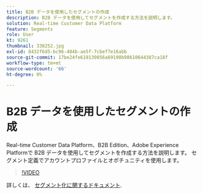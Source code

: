 ```yaml
---
title: B2B データを使用したセグメントの作成
description: B2B データを使用してセグメントを作成する方法を説明します。
solution: Real-time Customer Data Platform
feature: Segments
role: User
kt: 9261
thumbnail: 338252.jpg
exl-id: 8432f6d5-bc96-404b-ae5f-7cbef7e16abb
source-git-commit: 17be24fe619139056a69190b98610644387ca18f
workflow-type: tm+mt
source-wordcount: '66'
ht-degree: 0%

---
```


# B2B データを使用したセグメントの作成

Real-time Customer Data Platform、B2B Edition、Adobe Experience Platformで B2B データを使用してセグメントを作成する方法を説明します。 セグメント定義でアカウントプロファイルとオポチュニティを使用します。

>[!VIDEO](https://video.tv.adobe.com/v/338252?quality=12&learn=on)

詳しくは、 [セグメント化に関するドキュメント](https://experienceleague.adobe.com/docs/experience-platform/rtcdp/profile/profile-browse.html).

